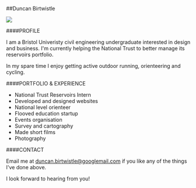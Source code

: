 ##Duncan Birtwistle

![](http://duncanbirtwistle.com/staging/theme/assets/img/headshot.png)

####PROFILE

I am a Bristol Univeristy civil engineering undergraduate interested in design and business. I'm currently helping the National Trust to better manage its reservoirs portfolio.

In my spare time I enjoy getting active outdoor running, orienteering and cycling.

####PORTFOLIO & EXPERIENCE

- National Trust Reservoirs Intern
- Developed and designed websites
- National level orienteer
- Flooved education startup
- Events organisation
- Survey and cartography
- Made short films
- Photography

####CONTACT

Email me at duncan.birtwistle@googlemail.com if you like any of the things I've done above.

I look forward to hearing from you!
